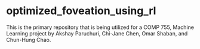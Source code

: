 # optimized_foveation_using_rl

This is the primary repository that is being utilized for a COMP 755, Machine Learning project by Akshay Paruchuri, Chi-Jane Chen, Omar Shaban, and Chun-Hung Chao.